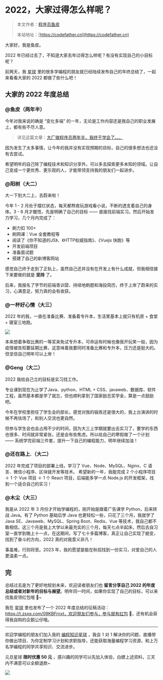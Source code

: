 # 2022，大家过得怎么样呢？

> 本文作者：[程序员鱼皮](https://yuyuanweb.feishu.cn/wiki/Abldw5WkjidySxkKxU2cQdAtnah)
>
> 本站地址：[https://codefather.cn](https://codefather.cn)

大家好，我是鱼皮。

2022 年已经过去了，不知道大家去年过得怎么样呢？有没有实现自己的小目标呢？

前两天，我 [星球](https://mp.weixin.qq.com/s?__biz=MzI1NDczNTAwMA==&mid=2247524980&idx=2&sn=9ddcdb6c52aa096ed4c5ad0ced946a7d&chksm=e9c28583deb50c95f3c2665713a8bbc372c68332b3bfb846cf4b23af3f1cc07164832a291335&token=689599617&lang=zh_CN&scene=21#wechat_redirect) 里的很多学编程的朋友就已经陆续发布自己的年终总结了，一起来看看大家的 2022 都做了些什么吧！

## 大家的 2022 年度总结

### @鱼皮（两年半）

今年对我来说的确是 “变化多端” 的一年，无论是工作内容还是我自己的职业发展上，都有些不尽人意。

> 详见这篇文章：[大厂做程序员两年半，我终于学会了。。。](http://mp.weixin.qq.com/s?__biz=MzI1NDczNTAwMA==&mid=2247533877&idx=1&sn=cd20ef476d9f56c7ca0c1f06b3a673de&chksm=e9c2a2c2deb52bd474fb98c48a1b68e52d014536af609d327ebcce81577f8767f1159d6f0189&scene=21#wechat_redirect)

因为发生了太多事情，让今年的我并没有实现预期的目标，自己的很多想法也还没有去尝试。

希望明年的自己除了编程技术和知识分享外，可以多去探索更多未知的领域。让自己变成一个更优秀、更乐观的人，才能带领支持我的朋友们一起进步。

### @阳树（大二）

大一下到大二上，去蔚来啦！

今年 1 - 2 月处于摆烂状态，每天都熬夜玩游戏看小说，不断的透支着自己的身体。3 - 6 月才醒悟，先是明确了自己的目标 —— 直接找前端实习。然后开始发力学习，几个月内完成了：

- 刷力扣 100+
- 刷网课：Vue 全套教程等
- 阅读了《你不知道的JS》、《HTTP权威指南》、《Vuejs 快跑》等
- 开发前端项目
- 准备面试题
- 搭建了自己的新博客网站

感觉自己终于走到了正轨上，虽然自己还并没有在开发上有什么成就，但我相信接下来要做的就是 **坚持** 了。

后来，我报名了字节的前端青训营、持续地刷题和海投简历，终于上岸了蔚来的实习，心满意足，努力真的会有收获。

### @一杯好心情（大三）

2022 年的我，一直在准备比赛、准备着专升本，生活里基本上就只有机房 + 食堂 + 寝室三地跑。

![](https://pic.yupi.icu/5563/202311041338883.jpeg)

本来想着争取比赛的一等奖来免试专升本，可命运有时候也像我开玩笑一般，因为疫情被告知要延期比赛，这意味着我要同时准备比赛和专升本，压力还是挺大的。但坚信自己明年可以上岸！

### @Geng（大二）

2022 我给自己立的目标是实习找工作。

专业课到现在为止学了Java、python、HTML + CSS、javaweb、数据库、软件工程，虽然基本都是学了就忘，但也顺利拿到了国家励志奖学金，算是一点鼓励吧。

今年在学校里担任了学生会的部长，感觉对我的锻炼还是很大的，我上台演讲的时候不再怯场了，和别人交流也更自然。

但参与学生会也会占用不少的时间，因为大三上学期就要出去实习了，要学的东西也很多、时间就非常紧张，还是会有些焦虑。所以给自己的寒假做了一个计划 —— 系统学完前端三件套，提升一下自己的编程能力，明年继续加油！

### @还在路上.（大二）

2022 年完成了项目的部署上线，学习了 Vue、Node、MySQL、Nginx、C 语言、微信小程序、区块链开发等技术。 希望新的一年，我能完成 2 个小程序项目＋ 1 个 Vue 项目 ＋ 1 个 React 项目，后端能多学一点 Node.js 的开发框架，找到一个适合自己的实习！

### @木尘（大三）

我是从 2022 年 3 月份才开始学编程的，刚开始是跟着广告课学 Python，后来转战 Java。有了 Python 基础后学 Java 也更轻松一些，只花了三个月，我就学了 Java SE、Javaweb、MySQL、Spring Boot、Redis、Vue 等技术，我自己都不敢相信。这三个月是我上大学以来最充实的三个月，每天七点半起床，然后去自习室一直学到晚上十一点，在这期间，写了七十多篇博客，真正让自己实现了蜕变，找到了奋斗的方向，2022 真的对我意义非凡！

事虽难，行则将至。2023 年，我的愿望是能在秋招找到一份实习，对爱自己的人更温柔一点。

## 完

总结过去是为了更好地规划未来，欢迎读者朋友们也 **留言分享自己 2022 的年度总结或者对新年的目标与展望**。明年同一时间，如果你实现了自己的目标，可以来找鱼皮领红包哦 🧧~

我在 [星球](https://mp.weixin.qq.com/s?__biz=MzI1NDczNTAwMA==&mid=2247524980&idx=2&sn=9ddcdb6c52aa096ed4c5ad0ced946a7d&chksm=e9c28583deb50c95f3c2665713a8bbc372c68332b3bfb846cf4b23af3f1cc07164832a291335&token=689599617&lang=zh_CN&scene=21#wechat_redirect) 里也发布了一个 2022 年度总结的征稿活动：https://t.zsxq.com/09KBFrnxt，欢迎朋友们参与，参与就有红包 🧧，还有机会获得我自购的企鹅公仔哦。



------

欢迎学编程的朋友们加入我的 [编程知识星球](https://mp.weixin.qq.com/s?__biz=MzI1NDczNTAwMA==&mid=2247524980&idx=2&sn=9ddcdb6c52aa096ed4c5ad0ced946a7d&chksm=e9c28583deb50c95f3c2665713a8bbc372c68332b3bfb846cf4b23af3f1cc07164832a291335&token=689599617&lang=zh_CN&scene=21#wechat_redirect) ，我会 1 对 1 解决你的问题，直播带你做出项目、为你定制学习计划和求职指导，还能获取海量编程学习资源，和上万名学编程的同学共享知识、交流进步。

元旦星球 **限时优惠 50 元** ，感兴趣的同学可以先加入体验，白嫖上述资料，三天内不满意可以全额退款~

![](https://pic.yupi.icu/5563/202311041338880.png)